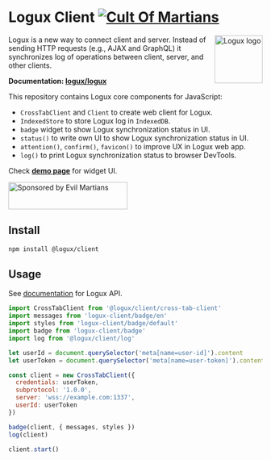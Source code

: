 # Logux Client [![Cult Of Martians][cult-img]][cult]

<img align="right" width="95" height="95" title="Logux logo"
     src="https://cdn.rawgit.com/logux/logux/master/logo.svg">

Logux is a new way to connect client and server. Instead of sending
HTTP requests (e.g., AJAX and GraphQL) it synchronizes log of operations
between client, server, and other clients.

**Documentation: [logux/logux]**

This repository contains Logux core components for JavaScript:

* `CrossTabClient` and `Client` to create web client for Logux.
* `IndexedStore` to store Logux log in `IndexedDB`.
* `badge` widget to show Logux synchronization status in UI.
* `status()` to write own UI to show Logux synchronization status in UI.
* `attention()`, `confirm()`, `favicon()` to improve UX in Logux web app.
* `log()` to print Logux synchronization status to browser DevTools.

Check **[demo page]** for widget UI.

<a href="https://evilmartians.com/?utm_source=logux-client">
  <img src="https://evilmartians.com/badges/sponsored-by-evil-martians.svg"
       alt="Sponsored by Evil Martians" width="236" height="54">
</a>

[logux/logux]: https://github.com/logux/logux
[demo page]: https://logux.github.io/client/
[cult-img]: http://cultofmartians.com/assets/badges/badge.svg
[cult]: http://cultofmartians.com/done.html


## Install

```sh
npm install @logux/client
```


## Usage

See [documentation] for Logux API.

```js
import CrossTabClient from '@logux/client/cross-tab-client'
import messages from 'logux-client/badge/en'
import styles from 'logux-client/badge/default'
import badge from 'logux-client/badge'
import log from '@logux/client/log'

let userId = document.querySelector('meta[name=user-id]').content
let userToken = document.querySelector('meta[name=user-token]').content

const client = new CrossTabClient({
  credentials: userToken,
  subprotocol: '1.0.0',
  server: 'wss://example.com:1337',
  userId: userToken
})

badge(client, { messages, styles })
log(client)

client.start()
```

[documentation]: https://github.com/logux/logux
